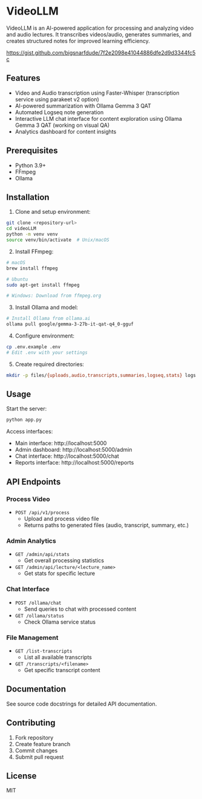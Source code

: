 # VideoLLM
 
VideoLLM is an AI-powered application for processing and analyzing video and audio lectures. 
It transcribes videos/audio, generates summaries, 
and creates structured notes for improved learning efficiency.

https://gist.github.com/bigsnarfdude/7f2e2098e41044886dfe2d9d3344fc5c

## Features

- Video and Audio transcription using Faster-Whisper (transcription service using parakeet v2 option)
- AI-powered summarization with Ollama Gemma 3 QAT
- Automated Logseq note generation
- Interactive LLM chat interface for content exploration using Ollama Gemma 3 QAT (working on visual QA)
- Analytics dashboard for content insights

## Prerequisites

- Python 3.9+
- FFmpeg
- Ollama

## Installation

1. Clone and setup environment:
```bash
git clone <repository-url>
cd videoLLM
python -m venv venv
source venv/bin/activate  # Unix/macOS

```

2. Install FFmpeg:
```bash
# macOS
brew install ffmpeg

# Ubuntu
sudo apt-get install ffmpeg

# Windows: Download from ffmpeg.org
```

3. Install Ollama and model:
```bash
# Install Ollama from ollama.ai
ollama pull google/gemma-3-27b-it-qat-q4_0-gguf
```

4. Configure environment:
```bash
cp .env.example .env
# Edit .env with your settings
```

5. Create required directories:
```bash
mkdir -p files/{uploads,audio,transcripts,summaries,logseq,stats} logs
```

## Usage

Start the server:
```bash
python app.py
```

Access interfaces:
- Main interface: http://localhost:5000
- Admin dashboard: http://localhost:5000/admin
- Chat interface: http://localhost:5000/chat
- Reports interface: http://localhost:5000/reports

## API Endpoints

### Process Video
- `POST /api/v1/process`
  - Upload and process video file
  - Returns paths to generated files (audio, transcript, summary, etc.)

### Admin Analytics
- `GET /admin/api/stats`
  - Get overall processing statistics
- `GET /admin/api/lecture/<lecture_name>`
  - Get stats for specific lecture

### Chat Interface
- `POST /ollama/chat`
  - Send queries to chat with processed content
- `GET /ollama/status`
  - Check Ollama service status

### File Management
- `GET /list-transcripts`
  - List all available transcripts
- `GET /transcripts/<filename>`
  - Get specific transcript content

## Documentation

See source code docstrings for detailed API documentation.

## Contributing

1. Fork repository
2. Create feature branch
3. Commit changes
4. Submit pull request

## License

MIT
